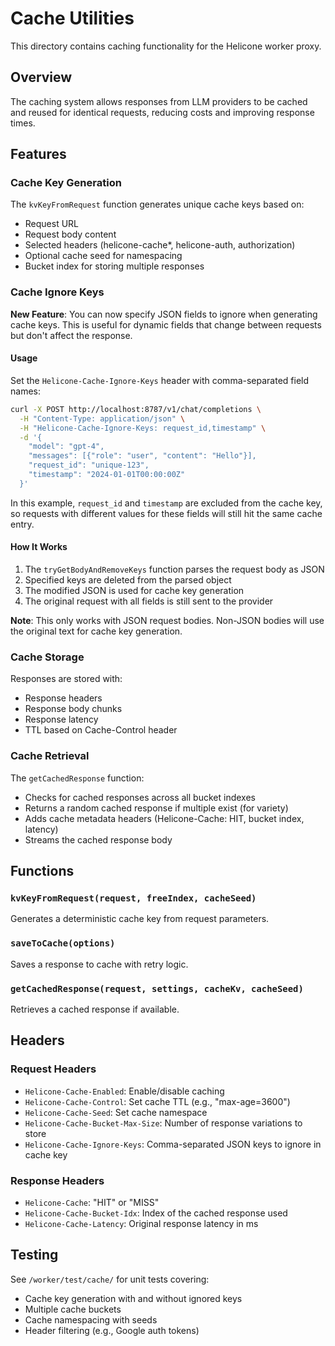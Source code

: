 # Cache Utilities

This directory contains caching functionality for the Helicone worker proxy.

## Overview

The caching system allows responses from LLM providers to be cached and reused for identical requests, reducing costs and improving response times.

## Features

### Cache Key Generation

The `kvKeyFromRequest` function generates unique cache keys based on:
- Request URL
- Request body content
- Selected headers (helicone-cache*, helicone-auth, authorization)
- Optional cache seed for namespacing
- Bucket index for storing multiple responses

### Cache Ignore Keys

**New Feature**: You can now specify JSON fields to ignore when generating cache keys. This is useful for dynamic fields that change between requests but don't affect the response.

#### Usage

Set the `Helicone-Cache-Ignore-Keys` header with comma-separated field names:

```bash
curl -X POST http://localhost:8787/v1/chat/completions \
  -H "Content-Type: application/json" \
  -H "Helicone-Cache-Ignore-Keys: request_id,timestamp" \
  -d '{
    "model": "gpt-4",
    "messages": [{"role": "user", "content": "Hello"}],
    "request_id": "unique-123",
    "timestamp": "2024-01-01T00:00:00Z"
  }'
```

In this example, `request_id` and `timestamp` are excluded from the cache key, so requests with different values for these fields will still hit the same cache entry.

#### How It Works

1. The `tryGetBodyAndRemoveKeys` function parses the request body as JSON
2. Specified keys are deleted from the parsed object
3. The modified JSON is used for cache key generation
4. The original request with all fields is still sent to the provider

**Note**: This only works with JSON request bodies. Non-JSON bodies will use the original text for cache key generation.

### Cache Storage

Responses are stored with:
- Response headers
- Response body chunks
- Response latency
- TTL based on Cache-Control header

### Cache Retrieval

The `getCachedResponse` function:
- Checks for cached responses across all bucket indexes
- Returns a random cached response if multiple exist (for variety)
- Adds cache metadata headers (Helicone-Cache: HIT, bucket index, latency)
- Streams the cached response body

## Functions

### `kvKeyFromRequest(request, freeIndex, cacheSeed)`
Generates a deterministic cache key from request parameters.

### `saveToCache(options)`
Saves a response to cache with retry logic.

### `getCachedResponse(request, settings, cacheKv, cacheSeed)`
Retrieves a cached response if available.

## Headers

### Request Headers
- `Helicone-Cache-Enabled`: Enable/disable caching
- `Helicone-Cache-Control`: Set cache TTL (e.g., "max-age=3600")
- `Helicone-Cache-Seed`: Set cache namespace
- `Helicone-Cache-Bucket-Max-Size`: Number of response variations to store
- `Helicone-Cache-Ignore-Keys`: Comma-separated JSON keys to ignore in cache key

### Response Headers
- `Helicone-Cache`: "HIT" or "MISS"
- `Helicone-Cache-Bucket-Idx`: Index of the cached response used
- `Helicone-Cache-Latency`: Original response latency in ms

## Testing

See `/worker/test/cache/` for unit tests covering:
- Cache key generation with and without ignored keys
- Multiple cache buckets
- Cache namespacing with seeds
- Header filtering (e.g., Google auth tokens)